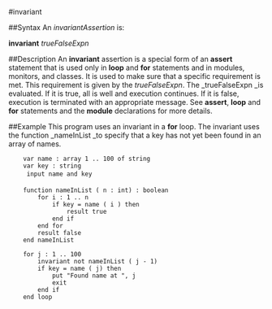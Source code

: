 
#invariant

##Syntax
An _invariantAssertion_ is:

**invariant** _trueFalseExpn_




##Description
An **invariant** assertion is a special form of an **assert** statement that is used only in **loop** and **for** statements and in modules, monitors, and classes. It is used to make sure that a specific requirement is met. This requirement is given by the _trueFalseExpn_. The _trueFalseExpn _is evaluated. If it is true, all is well and execution continues. If it is false, execution is terminated with an appropriate message. See **assert**, **loop** and **for** statements and the **module** declarations for more details.



##Example
This program uses an invariant in a **for** loop. The invariant uses the function _nameInList _to specify that a key has not yet been found in an array of names.


        var name : array 1 .. 100 of string
        var key : string
         input name and key 
        
        function nameInList ( n : int) : boolean
            for i : 1 .. n
                if key = name ( i ) then
                    result true
                end if
            end for
            result false
        end nameInList
        
        for j : 1 .. 100
            invariant not nameInList ( j - 1)
            if key = name ( j) then
                put "Found name at ", j
                exit
            end if
        end loop
